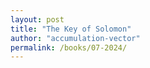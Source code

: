 ```yaml
---
layout: post
title: "The Key of Solomon"
author: "accumulation-vector"
permalink: /books/07-2024/
---
```


